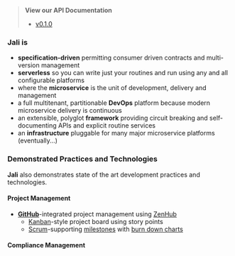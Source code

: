 <!-- markdownlint-disable first-header-h1 first-line-h1 -->
<!-- cSpell:ignore  -->

<!-- markdownlint-disable ul-style no-inline-html -->

> **View our API Documentation**<br>
> - [v0.1.0](./reference/0.1.0/)

<!-- markdownlint-enable ul-style no-inline-html -->


### **Jali** is

- **specification-driven** permitting consumer driven contracts and
  multi-version management
- **serverless** so you can write just your routines and run using any
  and all configurable platforms
- where the **microservice** is the unit of development, delivery and
  management
- a full multitenant, partitionable **DevOps** platform because modern
  microservice delivery is continuous
- an extensible, polyglot **framework** providing circuit breaking and
  self-documenting APIs and explicit routine services
- an **infrastructure** pluggable for many major microservice platforms
  (eventually...)

### Demonstrated Practices and Technologies

**Jali** also demonstrates state of the art development practices and
technologies.

#### Project Management

- **[GitHub][github-wiki]**-integrated project management using [ZenHub][zen-hub]
  - [Kanban][kanban-wiki]-style project board using story points
  - [Scrum][scrum-wiki]-supporting [milestones][jali-repo-milestones]
    with [burn down charts][burn-down-charts]

#### Compliance Management


[burn-down-charts]: https://www.zenhub.com/blog/burndown-charts-in-github/
[github-wiki]: https://en.wikipedia.org/wiki/GitHub
[jali-repo-board]: https://github.com/latticework/jali#boards
[jali-repo-milestones]: https://github.com/latticework/jali/milestones
[jali-repo-issue-template]: https://github.com/latticework/jali/blob/master/.github/ISSUE_TEMPLATE.md
[kanban-wiki]: https://en.wikipedia.org/wiki/Kanban
[scrum-wiki]: https://en.wikipedia.org/wiki/Scrum_(software_development)
[zen-hub]: https://www.zenhub.com/
